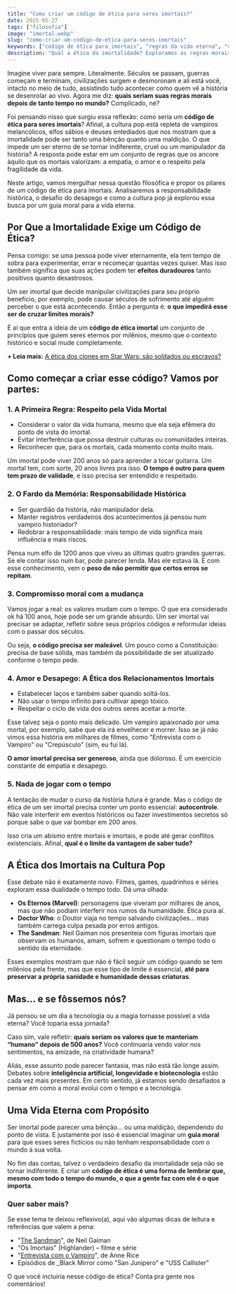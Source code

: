 ```yaml
---
title: "Como criar um código de ética para seres imortais?"
date: 2025-05-27
tags: ["filosofia"]
image: "imortal.webp"
slug: "como-criar-um-codigo-de-etica-para-seres-imortais"
keywords: ["código de ética para imortais", "regras da vida eterna", "vampiros, elfos"]
description: "Qual a ética da imortalidade? Exploramos as regras morais para seres imortais. Uma reflexão sobre a vida eterna."
---
```


Imagine viver para sempre. Literalmente. Séculos se passam, guerras começam e terminam, civilizações surgem e desmoronam e ali está você, intacto no meio de tudo, assistindo tudo acontecer como quem vê a história se desenrolar ao vivo. Agora me diz: **quais seriam suas regras morais depois de tanto tempo no mundo?** Complicado, né?

Foi pensando nisso que surgiu essa reflexão: como seria um **código de ética para seres imortais**? Afinal, a cultura pop está repleta de vampiros melancólicos, elfos sábios e deuses entediados que nos mostram que a imortalidade pode ser tanto uma bênção quanto uma maldição. O que impede um ser eterno de se tornar indiferente, cruel ou um manipulador da história? A resposta pode estar em um conjunto de regras que os ancore àquilo que os mortais valorizam: a empatia, o amor e o respeito pela fragilidade da vida.

Neste artigo, vamos mergulhar nessa questão filosófica e propor os pilares de um código de ética para imortais. Analisaremos a responsabilidade histórica, o desafio do desapego e como a cultura pop já explorou essa busca por um guia moral para a vida eterna.

## Por Que a Imortalidade Exige um Código de Ética?

Pensa comigo: se uma pessoa pode viver eternamente, ela tem tempo de sobra para experimentar, errar e recomeçar quantas vezes quiser. Mas isso também significa que suas ações podem ter **efeitos duradouros** tanto positivos quanto desastrosos.

Um ser imortal que decide manipular civilizações para seu próprio benefício, por exemplo, pode causar séculos de sofrimento até alguém perceber o que está acontecendo. Então a pergunta é: **o que impedirá esse ser de cruzar limites morais?**

É aí que entra a ideia de um **código de ética imortal** um conjunto de princípios que guiem seres eternos por milênios, mesmo que o contexto histórico e social mude completamente.

**+ Leia mais:** [A ética dos clones em Star Wars: são soldados ou escravos?](https://nerdatico.com.br/a-etica-dos-clones-em-star-wars-sao-soldados-ou-escravos/)

## Como começar a criar esse código? Vamos por partes:

### 1. A Primeira Regra: Respeito pela Vida Mortal

*   Considerar o valor da vida humana, mesmo que ela seja efêmera do ponto de vista do imortal.
*   Evitar interferência que possa destruir culturas ou comunidades inteiras.
*   Reconhecer que, para os mortais, cada momento conta muito mais.

Um imortal pode viver 200 anos só para aprender a tocar guitarra. Um mortal tem, com sorte, 20 anos livres pra isso. **O tempo é outro para quem tem prazo de validade**, e isso precisa ser entendido e respeitado.

### 2. O Fardo da Memória: Responsabilidade Histórica

*   Ser guardião da história, não manipulador dela.
*   Manter registros verdadeiros dos acontecimentos já pensou num vampiro historiador?
*   Redobrar a responsabilidade: mais tempo de vida significa mais influência e mais riscos.

Pensa num elfo de 1200 anos que viveu as últimas quatro grandes guerras. Se ele contar isso num bar, pode parecer lenda. Mas ele estava lá. E com esse conhecimento, vem o **peso de não permitir que certos erros se repitam**.

### 3. Compromisso moral com a mudança

Vamos jogar a real: os valores mudam com o tempo. O que era considerado ok há 100 anos, hoje pode ser um grande absurdo. Um ser imortal vai precisar se adaptar, refletir sobre seus próprios códigos e reformular ideias com o passar dos séculos.

Ou seja, **o código precisa ser maleável**. Um pouco como a Constituição: precisa de base sólida, mas também da possibilidade de ser atualizado conforme o tempo pede.

### 4. Amor e Desapego: A Ética dos Relacionamentos Imortais

*   Estabelecer laços e também saber quando soltá-los.
*   Não usar o tempo infinito para cultivar apego tóxico.
*   Respeitar o ciclo de vida dos outros seres aceitar a morte.

Esse talvez seja o ponto mais delicado. Um vampiro apaixonado por uma mortal, por exemplo, sabe que ela irá envelhecer e morrer. Isso se já não vimos essa história em milhares de filmes, como "Entrevista com o Vampiro" ou "Crepúsculo" (sim, eu fui lá).

**O amor imortal precisa ser generoso**, ainda que doloroso. É um exercício constante de empatia e desapego.

### 5. **Nada de jogar com o tempo**

A tentação de mudar o curso da história futura é grande. Mas o código de ética de um ser imortal precisa conter um ponto essencial: **autocontrole**. Não vale interferir em eventos históricos ou fazer investimentos secretos só porque sabe o que vai bombar em 200 anos.

Isso cria um abismo entre mortais e imortais, e pode até gerar conflitos existenciais. Afinal, **qual é o limite da vantagem de saber tudo?**

## A Ética dos Imortais na Cultura Pop

Esse debate não é exatamente novo. Filmes, games, quadrinhos e séries exploram essa dualidade o tempo todo. Dá uma olhada:

*   **Os Eternos (Marvel)**: personagens que viveram por milhares de anos, mas que não podiam interferir nos rumos da humanidade. Ética pura aí.
*   **Doctor Who**: o Doutor viaja no tempo salvando civilizações... mas também carrega culpa pesada por erros antigos.
*   **The Sandman**: Neil Gaiman nos presenteia com figuras imortais que observam os humanos, amam, sofrem e questionam o tempo todo o sentido da eternidade.

Esses exemplos mostram que não é fácil seguir um código quando se tem milênios pela frente, mas que esse tipo de limite é essencial, **até para preservar a própria sanidade e humanidade dessas criaturas**.

## Mas... e se fôssemos nós?

Já pensou se um dia a tecnologia ou a magia tornasse possível a vida eterna? Você toparia essa jornada?

Caso sim, vale refletir: **quais seriam os valores que te manteriam “humano” depois de 500 anos?** Você continuaria vendo valor nos sentimentos, na amizade, na criatividade humana?

Aliás, esse assunto pode parecer fantasia, mas não está tão longe assim. Debates sobre **inteligência artificial, longevidade e biotecnologia** estão cada vez mais presentes. Em certo sentido, já estamos sendo desafiados a pensar em como a moral evolui com o tempo e a tecnologia.

## Uma Vida Eterna com Propósito

Ser imortal pode parecer uma bênção... ou uma maldição, dependendo do ponto de vista. E justamente por isso é essencial imaginar um **guia moral** para que esses seres fictícios ou não tenham responsabilidade com o mundo à sua volta.

No fim das contas, talvez o verdadeiro desafio da imortalidade seja não se tornar indiferente. E criar um **código de ética é uma forma de lembrar que, mesmo com todo o tempo do mundo, o que a gente faz com ele é o que importa**.

### Quer saber mais?

Se esse tema te deixou reflexivo(a), aqui vão algumas dicas de leitura e referências que valem a pena:

*   "[The Sandman](https://amzn.to/3FkM5SX)", de Neil Gaiman
*   "Os Imortais" (Highlander) – filme e série
*   "[Entrevista com o Vampiro](https://amzn.to/4jxtDol)", de Anne Rice
*   Episódios de _Black Mirror como "San Junipero" e "USS Callister"

O que você incluiria nesse código de ética? Conta pra gente nos comentários!